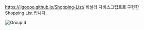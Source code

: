 https://jigoooo.github.io/Shopping-List/
바닐라 자바스크립트로 구현한 Shopping List 입니다.

![Group 4](https://user-images.githubusercontent.com/102403987/186312196-f8a3b139-ce66-49dc-b8e4-25f3f3a83193.png)
